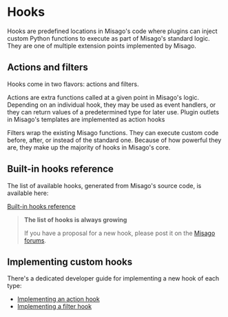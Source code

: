 # Hooks

Hooks are predefined locations in Misago's code where plugins can inject custom Python functions to execute as part of Misago's standard logic. They are one of multiple extension points implemented by Misago.


## Actions and filters

Hooks come in two flavors: actions and filters.

Actions are extra functions called at a given point in Misago's logic. Depending on an individual hook, they may be used as event handlers, or they can return values of a predetermined type for later use. Plugin outlets in Misago's templates are implemented as action hooks

Filters wrap the existing Misago functions. They can execute custom code before, after, or instead of the standard one. Because of how powerful they are, they make up the majority of hooks in Misago's core.


## Built-in hooks reference

The list of available hooks, generated from Misago's source code, is available here:

[Built-in hooks reference](./reference.md)

> **The list of hooks is always growing**
> 
> If you have a proposal for a new hook, please post it on the [Misago forums](https://misago-project.org/c/development/31/).


## Implementing custom hooks

There's a dedicated developer guide for implementing a new hook of each type:

- [Implementing an action hook](./action-hook.md)
- [Implementing a filter hook](./filter-hook.md)
